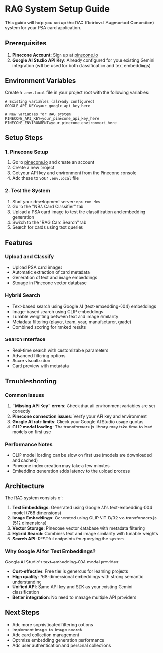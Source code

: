 # RAG System Setup Guide

This guide will help you set up the RAG (Retrieval-Augmented Generation) system for your PSA card application.

## Prerequisites

1. **Pinecone Account**: Sign up at [pinecone.io](https://www.pinecone.io/)
2. **Google AI Studio API Key**: Already configured for your existing Gemini integration (will be used for both classification and text embeddings)

## Environment Variables

Create a `.env.local` file in your project root with the following variables:

```env
# Existing variables (already configured)
GOOGLE_API_KEY=your_google_api_key_here

# New variables for RAG system
PINECONE_API_KEY=your_pinecone_api_key_here
PINECONE_ENVIRONMENT=your_pinecone_environment_here
```

## Setup Steps

### 1. Pinecone Setup

1. Go to [pinecone.io](https://www.pinecone.io/) and create an account
2. Create a new project
3. Get your API key and environment from the Pinecone console
4. Add these to your `.env.local` file

### 2. Test the System

1. Start your development server: `npm run dev`
2. Go to the "NBA Card Classifier" tab
3. Upload a PSA card image to test the classification and embedding generation
4. Switch to the "RAG Card Search" tab
5. Search for cards using text queries

## Features

### Upload and Classify

- Upload PSA card images
- Automatic extraction of card metadata
- Generation of text and image embeddings
- Storage in Pinecone vector database

### Hybrid Search

- Text-based search using Google AI (text-embedding-004) embeddings
- Image-based search using CLIP embeddings
- Tunable weighting between text and image similarity
- Metadata filtering (player, team, year, manufacturer, grade)
- Combined scoring for ranked results

### Search Interface

- Real-time search with customizable parameters
- Advanced filtering options
- Score visualization
- Card preview with metadata

## Troubleshooting

### Common Issues

1. **"Missing API Key" errors**: Check that all environment variables are set correctly
2. **Pinecone connection issues**: Verify your API key and environment
3. **Google AI rate limits**: Check your Google AI Studio usage quotas
4. **CLIP model loading**: The transformers.js library may take time to load models on first use

### Performance Notes

- CLIP model loading can be slow on first use (models are downloaded and cached)
- Pinecone index creation may take a few minutes
- Embedding generation adds latency to the upload process

## Architecture

The RAG system consists of:

1. **Text Embeddings**: Generated using Google AI's text-embedding-004 model (768 dimensions)
2. **Image Embeddings**: Generated using CLIP ViT-B/32 via transformers.js (512 dimensions)
3. **Vector Storage**: Pinecone vector database with metadata filtering
4. **Hybrid Search**: Combines text and image similarity with tunable weights
5. **Search API**: RESTful endpoints for querying the system

### Why Google AI for Text Embeddings?

Google AI Studio's text-embedding-004 model provides:

- **Cost-effective**: Free tier is generous for learning projects
- **High quality**: 768-dimensional embeddings with strong semantic understanding
- **Unified API**: Same API key and SDK as your existing Gemini classification
- **Better integration**: No need to manage multiple API providers

## Next Steps

- Add more sophisticated filtering options
- Implement image-to-image search
- Add card collection management
- Optimize embedding generation performance
- Add user authentication and personal collections
